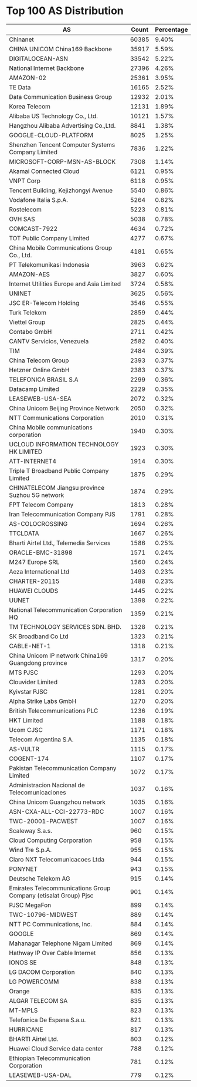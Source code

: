 # Top 100 AS Distribution
| AS | Count | Percentage |
|----|----|----|
| Chinanet | 60385 | 9.40% |
| CHINA UNICOM China169 Backbone | 35917 | 5.59% |
| DIGITALOCEAN-ASN | 33542 | 5.22% |
| National Internet Backbone | 27396 | 4.26% |
| AMAZON-02 | 25361 | 3.95% |
| TE Data | 16165 | 2.52% |
| Data Communication Business Group | 12932 | 2.01% |
| Korea Telecom | 12131 | 1.89% |
| Alibaba US Technology Co., Ltd. | 10121 | 1.57% |
| Hangzhou Alibaba Advertising Co.,Ltd. | 8841 | 1.38% |
| GOOGLE-CLOUD-PLATFORM | 8025 | 1.25% |
| Shenzhen Tencent Computer Systems Company Limited | 7836 | 1.22% |
| MICROSOFT-CORP-MSN-AS-BLOCK | 7308 | 1.14% |
| Akamai Connected Cloud | 6121 | 0.95% |
| VNPT Corp | 6118 | 0.95% |
| Tencent Building, Kejizhongyi Avenue | 5540 | 0.86% |
| Vodafone Italia S.p.A. | 5264 | 0.82% |
| Rostelecom | 5223 | 0.81% |
| OVH SAS | 5038 | 0.78% |
| COMCAST-7922 | 4634 | 0.72% |
| TOT Public Company Limited | 4277 | 0.67% |
| China Mobile Communications Group Co., Ltd. | 4181 | 0.65% |
| PT Telekomunikasi Indonesia | 3963 | 0.62% |
| AMAZON-AES | 3827 | 0.60% |
| Internet Utilities Europe and Asia Limited | 3724 | 0.58% |
| UNINET | 3625 | 0.56% |
| JSC ER-Telecom Holding | 3546 | 0.55% |
| Turk Telekom | 2859 | 0.44% |
| Viettel Group | 2825 | 0.44% |
| Contabo GmbH | 2711 | 0.42% |
| CANTV Servicios, Venezuela | 2582 | 0.40% |
| TIM | 2484 | 0.39% |
| China Telecom Group | 2393 | 0.37% |
| Hetzner Online GmbH | 2383 | 0.37% |
| TELEFONICA BRASIL S.A | 2299 | 0.36% |
| Datacamp Limited | 2229 | 0.35% |
| LEASEWEB-USA-SEA | 2072 | 0.32% |
| China Unicom Beijing Province Network | 2050 | 0.32% |
| NTT Communications Corporation | 2010 | 0.31% |
| China Mobile communications corporation | 1940 | 0.30% |
| UCLOUD INFORMATION TECHNOLOGY HK LIMITED | 1923 | 0.30% |
| ATT-INTERNET4 | 1914 | 0.30% |
| Triple T Broadband Public Company Limited | 1875 | 0.29% |
| CHINATELECOM Jiangsu province Suzhou 5G network | 1874 | 0.29% |
| FPT Telecom Company | 1813 | 0.28% |
| Iran Telecommunication Company PJS | 1791 | 0.28% |
| AS-COLOCROSSING | 1694 | 0.26% |
| TTCLDATA | 1667 | 0.26% |
| Bharti Airtel Ltd., Telemedia Services | 1586 | 0.25% |
| ORACLE-BMC-31898 | 1571 | 0.24% |
| M247 Europe SRL | 1560 | 0.24% |
| Aeza International Ltd | 1493 | 0.23% |
| CHARTER-20115 | 1488 | 0.23% |
| HUAWEI CLOUDS | 1445 | 0.22% |
| UUNET | 1398 | 0.22% |
| National Telecommunication Corporation HQ | 1359 | 0.21% |
| TM TECHNOLOGY SERVICES SDN. BHD. | 1328 | 0.21% |
| SK Broadband Co Ltd | 1323 | 0.21% |
| CABLE-NET-1 | 1318 | 0.21% |
| China Unicom IP network China169 Guangdong province | 1317 | 0.20% |
| MTS PJSC | 1293 | 0.20% |
| Clouvider Limited | 1283 | 0.20% |
| Kyivstar PJSC | 1281 | 0.20% |
| Alpha Strike Labs GmbH | 1270 | 0.20% |
| British Telecommunications PLC | 1236 | 0.19% |
| HKT Limited | 1188 | 0.18% |
| Ucom CJSC | 1171 | 0.18% |
| Telecom Argentina S.A. | 1135 | 0.18% |
| AS-VULTR | 1115 | 0.17% |
| COGENT-174 | 1107 | 0.17% |
| Pakistan Telecommunication Company Limited | 1072 | 0.17% |
| Administracion Nacional de Telecomunicaciones | 1037 | 0.16% |
| China Unicom Guangzhou network | 1035 | 0.16% |
| ASN-CXA-ALL-CCI-22773-RDC | 1007 | 0.16% |
| TWC-20001-PACWEST | 1007 | 0.16% |
| Scaleway S.a.s. | 960 | 0.15% |
| Cloud Computing Corporation | 958 | 0.15% |
| Wind Tre S.p.A. | 955 | 0.15% |
| Claro NXT Telecomunicacoes Ltda | 944 | 0.15% |
| PONYNET | 943 | 0.15% |
| Deutsche Telekom AG | 915 | 0.14% |
| Emirates Telecommunications Group Company (etisalat Group) Pjsc | 901 | 0.14% |
| PJSC MegaFon | 899 | 0.14% |
| TWC-10796-MIDWEST | 889 | 0.14% |
| NTT PC Communications, Inc. | 884 | 0.14% |
| GOOGLE | 869 | 0.14% |
| Mahanagar Telephone Nigam Limited | 869 | 0.14% |
| Hathway IP Over Cable Internet | 856 | 0.13% |
| IONOS SE | 848 | 0.13% |
| LG DACOM Corporation | 840 | 0.13% |
| LG POWERCOMM | 838 | 0.13% |
| Orange | 835 | 0.13% |
| ALGAR TELECOM SA | 835 | 0.13% |
| MT-MPLS | 823 | 0.13% |
| Telefonica De Espana S.a.u. | 821 | 0.13% |
| HURRICANE | 817 | 0.13% |
| BHARTI Airtel Ltd. | 803 | 0.12% |
| Huawei Cloud Service data center | 788 | 0.12% |
| Ethiopian Telecommunication Corporation | 781 | 0.12% |
| LEASEWEB-USA-DAL | 779 | 0.12% |
